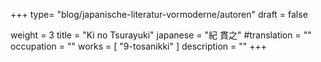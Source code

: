 +++
type= "blog/japanische-literatur-vormoderne/autoren"
draft = false

weight = 3
title = "Ki no Tsurayuki"
japanese = "紀 貫之"
#translation = ""
occupation = ""
works = [
  "9-tosanikki"
]
description = ""
+++

